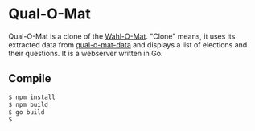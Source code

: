 # Qual-O-Mat

Qual-O-Mat is a clone of the [Wahl-O-Mat](https://www.wahl-o-mat.de/). "Clone"
means, it uses its extracted data from
[qual-o-mat-data](https://github.com/gockelhahn/qual-o-mat-data) and displays a
list of elections and their questions. It is a webserver written in Go.

## Compile

```bash
$ npm install
$ npm build
$ go build
$
```
